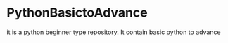 # PythonBasictoAdvance
it is a python beginner type repository. It contain basic python to advance  
